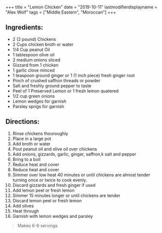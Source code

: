 +++
title = "Lemon Chicken"
date = "2019-10-11"
lastmodifierdisplayname = "Alex Wolf"
tags = ["Middle Eastern", "Moroccan"]
+++

## Ingredients:

* 2 (2 pound) Chickens
* 2 Cups chicken broth or water
* 1/4 Cup peanut Oil
* 1 tablespoon olive oil
* 2 medium onions sliced
* Gizzard from 1 chicken
* 1 garlic clove minced
* 1 teaspoon ground ginger or 1 (1 inch piece) fresh ginger root
* Pinch of crushed saffron threads or powder
* Salt and freshly ground pepper to taste
* Peel of 1 Preserved Lemon or 1 fresh lemon quatered
* 1/2 cup green onions
* Lemon wedges for garnish
* Parsley sprigs for garnish

## Directions: 

1. Rinse chickens thouroughly
2. Place in a large pot
3. Add broth or water
4. Pout peanut oil and olive oil over chickens
5. Add onions, gizzards, garlic, ginger, saffron,k salt and pepper
6. Bring to a boil
7. Reduce heat and cover
8. Reduce heat and cover
9. Simmer over low heat 40 minutes or until chickens are almost tender turning once or twice to cook evenly.
10. Discard gizzards and fresh ginger if used
11. Add lemon peel or fresh lemon
12. Simmer 15 minutes longer or until chickens  are tender
13. Discard lemon peel or fresh lemon
14. Add olives
15. Heat through
16. Garnish with lemon wedges and parsley

> Makes 6-8 servings